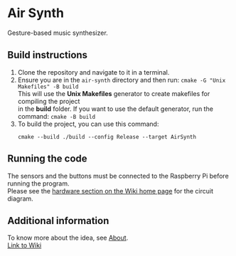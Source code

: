 # Air Synth

Gesture-based music synthesizer.

## Build instructions
1. Clone the repository and navigate to it in a terminal.
2. Ensure you are in the `air-synth` directory and then run: `cmake -G "Unix Makefiles" -B build`  
This will use the **Unix Makefiles** generator to create makefiles for compiling the project  
in the **build** folder. If you want to use the default generator, run the command: `cmake -B build`
3. To build the project, you can use this command:  
    ```
    cmake --build ./build --config Release --target AirSynth
    ```
## Running the code
The sensors and the buttons must be connected to the Raspberry Pi before running the program.  
Please see the [hardware section on the Wiki home page](https://github.com/Rapteon/air-synth/wiki#hardware)
for the circuit diagram.

## Additional information

To know more about the idea, see [About](https://github.com/Rapteon/air-synth/wiki/About).  
[Link to Wiki](https://github.com/Rapteon/air-synth/wiki)

